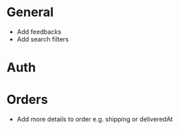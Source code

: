 # General
<!-- - Add functionality to view product images in fullscreen -->
<!-- - Add caching for shopping cart products -->
<!-- - Add stacking for shopping cart products -->
<!-- - Add loading & not found page -->
<!-- - Add dark theme -->
- Add feedbacks
- Add search filters

# Auth
<!-- - Email Verification -->
<!-- - Add 2FA -->
<!-- - Add reset password functionality -->
<!-- - Add user settings -->
<!-- - Add google oauth -->

# Orders
- Add more details to order e.g. shipping or deliveredAt